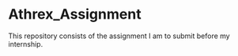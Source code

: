 # Athrex_Assignment
This repository consists of the assignment I am to submit before my internship.
